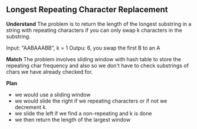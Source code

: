 ## Longest Repeating Character Replacement
**Understand**
The problem is to return the length of the longest substring in a string with repeating characters if you can only swap k characters in the substring.

Input: "AABAAABB", k = 1
Outpu:  6, you swap the first B to an A

**Match**
The problem involves sliding window with hash table to store the repeating char frequency and also so we don't have to check substrings of chars we have already checked for.

**Plan**
- we would use a sliding window
- we would slide the right if we repeating characters or if not we decrement k.
- we slide the left if we find a  non-repeating and k is done
- we then return the length of the largest window